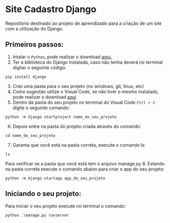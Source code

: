 # Site Cadastro Django
  Repositório destinado ao projeto de aprendizado para a criação de um site com a utilização do Django.

## Primeiros passos:
1. Intalar o `Python`, pode realizar o download [aqui.](https://www.python.org/downloads/)
2. Ter a biblioteca do Django instalada, caso não tenha deverá no terminal digitar o seguinte código:
  ````console
  pip install django
  ````
3. Criei uma pasta para o seu projeto (no windows, git, linux, etc)
4. Como sugestão utilize o Visual Code, se não tiver o mesmo instalado, pode realizar o download [aqui](https://code.visualstudio.com/download)
5. Dentro da pasta do seu projeto no terminal do Visual Code `Ctrl + J` digite o seguinte comando:
````console
python -m django startproject nome_do_seu_projeto
````
6. Depois entre na pasta do projeto criada através do comando:
````console
cd nome_do_seu_projeto
````
7. Garanta que você está na pasta correta, execute o comando ls:
````console
ls
````
Para verificar se a pasta que você está tem o arquivo manage.py
8. Estando na pasta correta execute o comando abaixo para criar o app do seu projeto:
````console
python -m django startapp app_do_seu_projeto
````

## Iniciando o seu projeto:
Para iniciar o seu projeto execute no terminal o comando:
````console
python .\manage.py runserver
````

